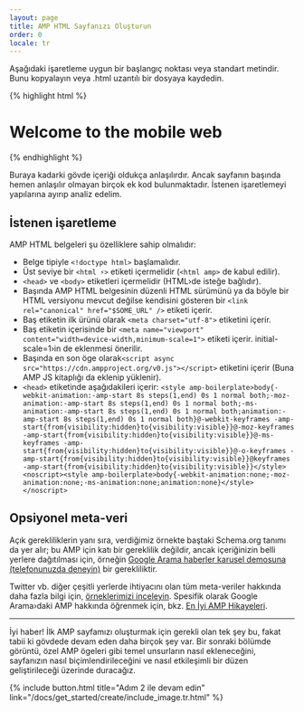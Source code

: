 ```yaml
---
layout: page
title: AMP HTML Sayfanızı Oluşturun
order: 0
locale: tr
---
```


Aşağıdaki işaretleme uygun bir başlangıç noktası veya standart metindir.
Bunu kopyalayın veya .html uzantılı bir dosyaya kaydedin.

{% highlight html %}
<!doctype html>
<html amp lang="en">
  <head>
    <meta charset="utf-8">
    <title>Hello, AMPs</title>
    <link rel="canonical" href="http://example.ampproject.org/article-metadata.html" />
    <meta name="viewport" content="width=device-width,minimum-scale=1,initial-scale=1">
    <script type="application/ld+json">
      {
        "@context": "http://schema.org",
        "@type": "NewsArticle",
        "headline": "Open-source framework for publishing content",
        "datePublished": "2015-10-07T12:02:41Z",
        "image": [
          "logo.jpg"
        ]
      }
    </script>
    <style amp-boilerplate>body{-webkit-animation:-amp-start 8s steps(1,end) 0s 1 normal both;-moz-animation:-amp-start 8s steps(1,end) 0s 1 normal both;-ms-animation:-amp-start 8s steps(1,end) 0s 1 normal both;animation:-amp-start 8s steps(1,end) 0s 1 normal both}@-webkit-keyframes -amp-start{from{visibility:hidden}to{visibility:visible}}@-moz-keyframes -amp-start{from{visibility:hidden}to{visibility:visible}}@-ms-keyframes -amp-start{from{visibility:hidden}to{visibility:visible}}@-o-keyframes -amp-start{from{visibility:hidden}to{visibility:visible}}@keyframes -amp-start{from{visibility:hidden}to{visibility:visible}}</style><noscript><style amp-boilerplate>body{-webkit-animation:none;-moz-animation:none;-ms-animation:none;animation:none}</style></noscript>
    <script async src="https://cdn.ampproject.org/v0.js"></script>
  </head>
  <body>
    <h1>Welcome to the mobile web</h1>
  </body>
</html>
{% endhighlight %}

Buraya kadarki gövde içeriği oldukça anlaşılırdır. Ancak sayfanın başında hemen anlaşılır olmayan birçok ek kod bulunmaktadır. İstenen işaretlemeyi yapılarına ayırıp analiz edelim.

## İstenen işaretleme

AMP HTML belgeleri şu özelliklere sahip olmalıdır:

  - Belge tipiyle `<!doctype html>` başlamalıdır.
  - Üst seviye bir `<html ⚡>` etiketi içermelidir (`<html amp>` de kabul edilir).
  - `<head>` ve `<body>` etiketleri içermelidir (HTML›de isteğe bağlıdır).
  - Başında AMP HTML belgesinin düzenli HTML sürümünü ya da böyle bir HTML versiyonu mevcut değilse kendisini gösteren bir `<link rel="canonical" href="$SOME_URL" />` etiketi içerir.
  - Baş etiketin ilk ürünü olarak `<meta charset="utf-8">` etiketini içerir.
  - Baş etiketin içerisinde bir `<meta name="viewport" content="width=device-width,minimum-scale=1">` etiketi içerir. initial-scale=1›in de eklenmesi önerilir.
  - Başında en son öge olarak`<script async src="https://cdn.ampproject.org/v0.js"></script>` etiketini içerir (Buna AMP JS kitaplığı da eklenip yüklenir).
  - `<head>` etiketinde aşağıdakileri içerir:
    `<style amp-boilerplate>body{-webkit-animation:-amp-start 8s steps(1,end) 0s 1 normal both;-moz-animation:-amp-start 8s steps(1,end) 0s 1 normal both;-ms-animation:-amp-start 8s steps(1,end) 0s 1 normal both;animation:-amp-start 8s steps(1,end) 0s 1 normal both}@-webkit-keyframes -amp-start{from{visibility:hidden}to{visibility:visible}}@-moz-keyframes -amp-start{from{visibility:hidden}to{visibility:visible}}@-ms-keyframes -amp-start{from{visibility:hidden}to{visibility:visible}}@-o-keyframes -amp-start{from{visibility:hidden}to{visibility:visible}}@keyframes -amp-start{from{visibility:hidden}to{visibility:visible}}</style><noscript><style amp-boilerplate>body{-webkit-animation:none;-moz-animation:none;-ms-animation:none;animation:none}</style></noscript>`

## Opsiyonel meta-veri

Açık gerekliliklerin yanı sıra, verdiğimiz örnekte baştaki Schema.org tanımı da yer alır; bu AMP için katı bir gereklilik değildir, ancak içeriğinizin belli yerlere dağıtılması için, örneğin [Google Arama haberler karusel demosuna (telefonunuzda deneyin)](https://g.co/ampdemo) bir gerekliliktir.

Twitter vb. diğer çeşitli yerlerde ihtiyacını olan tüm meta-veriler hakkında daha fazla bilgi için, [örneklerimizi inceleyin](https://github.com/ampproject/amphtml/tree/master/examples/metadata-examples). Spesifik olarak Google Arama›daki AMP hakkında öğrenmek için, bkz. [En İyi AMP Hikayeleri](https://developers.google.com/structured-data/carousels/top-stories).

<hr>

İyi haber! İlk AMP sayfamızı oluşturmak için gerekli olan tek şey bu, fakat tabii ki gövdede devam eden daha birçok şey var. Bir sonraki bölümde görüntü, özel AMP ögeleri gibi temel unsurların nasıl ekleneceğini, sayfanızın nasıl biçimlendirileceğini ve nasıl etkileşimli bir düzen geliştirileceği üzerinde duracağız.

{% include button.html title="Adım 2 ile devam edin" link="/docs/get_started/create/include_image.tr.html" %}
